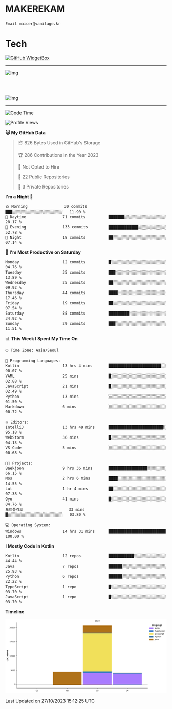 # MAKEREKAM

`Email maicer@vanilage.kr`

# Tech

[![GitHub WidgetBox](https://github-widgetbox.vercel.app/api/skills?languages=python,js,ts,c,cpp,cs,java,kotlin,bash,md,html,css,xml,yaml,swift,powershell,json,R,SQL,php&tools=git,npm,gradle,nodejs,vercel,nginx&includeNames=true&theme=darkmode)](https://github.com/Jurredr/github-widgetbox)

---

![img](https://github-readme-stats.vercel.app/api/top-langs/?username=MAKEREKAM&layout=compact&theme=gruvbox)

<br>
<br>

![img](https://github-readme-stats.vercel.app/api/?username=MAKEREKAM&layout=compact&theme=gruvbox)

---

<!--START_SECTION:waka-->
![Code Time](http://img.shields.io/badge/Code%20Time-54%20hrs%2040%20mins-blue)

![Profile Views](http://img.shields.io/badge/Profile%20Views-1-blue)

**🐱 My GitHub Data** 

> 📦 826 Bytes Used in GitHub's Storage 
 > 
> 🏆 286 Contributions in the Year 2023
 > 
> 🚫 Not Opted to Hire
 > 
> 📜 22 Public Repositories 
 > 
> 🔑 3 Private Repositories 
 > 
**I'm a Night 🦉** 

```text
🌞 Morning                30 commits          ███░░░░░░░░░░░░░░░░░░░░░░   11.90 % 
🌆 Daytime                71 commits          ███████░░░░░░░░░░░░░░░░░░   28.17 % 
🌃 Evening                133 commits         █████████████░░░░░░░░░░░░   52.78 % 
🌙 Night                  18 commits          ██░░░░░░░░░░░░░░░░░░░░░░░   07.14 % 
```
📅 **I'm Most Productive on Saturday** 

```text
Monday                   12 commits          █░░░░░░░░░░░░░░░░░░░░░░░░   04.76 % 
Tuesday                  35 commits          ███░░░░░░░░░░░░░░░░░░░░░░   13.89 % 
Wednesday                25 commits          ██░░░░░░░░░░░░░░░░░░░░░░░   09.92 % 
Thursday                 44 commits          ████░░░░░░░░░░░░░░░░░░░░░   17.46 % 
Friday                   19 commits          ██░░░░░░░░░░░░░░░░░░░░░░░   07.54 % 
Saturday                 88 commits          █████████░░░░░░░░░░░░░░░░   34.92 % 
Sunday                   29 commits          ███░░░░░░░░░░░░░░░░░░░░░░   11.51 % 
```


📊 **This Week I Spent My Time On** 

```text
🕑︎ Time Zone: Asia/Seoul

💬 Programming Languages: 
Kotlin                   13 hrs 4 mins       ███████████████████████░░   90.07 % 
YAML                     25 mins             █░░░░░░░░░░░░░░░░░░░░░░░░   02.88 % 
JavaScript               21 mins             █░░░░░░░░░░░░░░░░░░░░░░░░   02.49 % 
Python                   13 mins             ░░░░░░░░░░░░░░░░░░░░░░░░░   01.50 % 
Markdown                 6 mins              ░░░░░░░░░░░░░░░░░░░░░░░░░   00.72 % 

🔥 Editors: 
IntelliJ                 13 hrs 49 mins      ████████████████████████░   95.18 % 
WebStorm                 36 mins             █░░░░░░░░░░░░░░░░░░░░░░░░   04.13 % 
VS Code                  5 mins              ░░░░░░░░░░░░░░░░░░░░░░░░░   00.68 % 

🐱‍💻 Projects: 
Baekjoon                 9 hrs 36 mins       █████████████████░░░░░░░░   66.15 % 
Mos                      2 hrs 6 mins        ████░░░░░░░░░░░░░░░░░░░░░   14.55 % 
Lut                      1 hr 4 mins         ██░░░░░░░░░░░░░░░░░░░░░░░   07.38 % 
Qyo                      41 mins             █░░░░░░░░░░░░░░░░░░░░░░░░   04.76 % 
포트폴리오                    33 mins             █░░░░░░░░░░░░░░░░░░░░░░░░   03.80 % 

💻 Operating System: 
Windows                  14 hrs 31 mins      █████████████████████████   100.00 % 
```

**I Mostly Code in Kotlin** 

```text
Kotlin                   12 repos            ███████████░░░░░░░░░░░░░░   44.44 % 
Java                     7 repos             ██████░░░░░░░░░░░░░░░░░░░   25.93 % 
Python                   6 repos             ██████░░░░░░░░░░░░░░░░░░░   22.22 % 
TypeScript               1 repo              █░░░░░░░░░░░░░░░░░░░░░░░░   03.70 % 
JavaScript               1 repo              █░░░░░░░░░░░░░░░░░░░░░░░░   03.70 % 
```



**Timeline**

![Lines of Code chart](https://raw.githubusercontent.com/MAKEREKAM/MAKEREKAM/main/assets/bar_graph.png)


 Last Updated on 27/10/2023 15:12:25 UTC
<!--END_SECTION:waka-->
